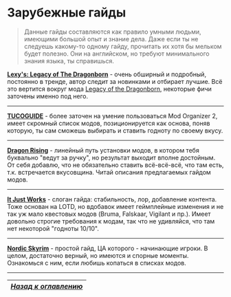 # Зарубежные гайды

> Данные гайды составляются как правило умными людьми, имеющими большой опыт и знание дела. Даже если ты не следуешь какому-то одному гайду, прочитать их хотя бы мельком будет полезно. Они на английском, но требуют минимального знания языка, ты справишься.

**[Lexy's: Legacy of The Dragonborn](http://wiki.step-project.com/User:DarkladyLexy/Lexys_LOTD_SE)** - очень обширный и подробный, постоянно в тренде, автор следит за новинками и отбирает лучшие. Всё это вертится вокруг мода [Legacy of the Dragonborn](https://www.nexusmods.com/skyrimspecialedition/mods/11802), некоторые фичи заточены именно под него.

------

**[TUCOGUIDE](https://www.nexusmods.com/skyrimspecialedition/mods/10694)** - более заточен на умение пользоваться Mod Organizer 2, имеет скромный список модов, позиционируется как основа, поняв которую, ты сам сможешь выбирать и ставить годноту по своему вкусу.

------

**[Dragon Rising](https://belowthesunmodding.wordpress.com/2017/04/30/dragon-rising)** - линейный путь установки модов, в котором тебя буквально "ведут за ручку", но результат выходит вполне достойным. От себя добавлю, что не обязательно ставить всё-всё-всё, что там есть, т.к. встречается вкусовщина. Читай описания предлагаемых гайдом модов.

------

**[It Just Works](https://www.nexusmods.com/skyrimspecialedition/mods/15984)** - слоган гайда: стабильность, лор, добавление контента. Тоже основан на LOTD, но вдобавок имеет геймплейные изменения и не так уж мало квестовых модов (Bruma, Falskaar, Vigilant и пр.). Имеет довольно строгие требования к модам, так что не удивляйся, что там нет некоторой "годноты 10/10".

------

**[Nordic Skyrim](https://www.nexusmods.com/skyrimspecialedition/mods/12562)** - простой гайд, ЦА которого - начинающие игроки. В целом, достаточно верный, но имеются и спорные моменты. Ознакомься с ним, если любишь копаться в списках модов.

------

|[*Назад к оглавлению*](../01_Оглавление.md)|
|:---:|
